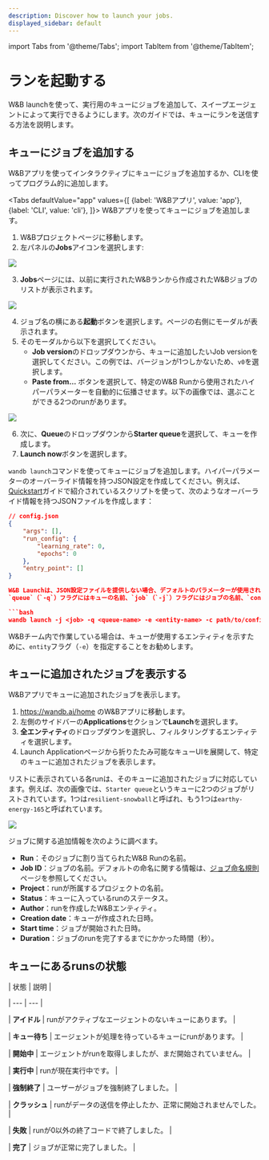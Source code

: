 ```yaml
---
description: Discover how to launch your jobs.
displayed_sidebar: default
---
```

import Tabs from '@theme/Tabs';
import TabItem from '@theme/TabItem';

# ランを起動する

W&B launchを使って、実行用のキューにジョブを追加して、スイープエージェントによって実行できるようにします。次のガイドでは、キューにランを送信する方法を説明します。

## キューにジョブを追加する
W&Bアプリを使ってインタラクティブにキューにジョブを追加するか、CLIを使ってプログラム的に追加します。

<Tabs
  defaultValue="app"
  values={[
    {label: 'W&Bアプリ', value: 'app'},
    {label: 'CLI', value: 'cli'},
  ]}>
  <TabItem value="app">
W&Bアプリを使ってキューにジョブを追加します。

1. W&Bプロジェクトページに移動します。
2. 左パネルの**Jobs**アイコンを選択します:

![](/images/launch/project_jobs_tab_gs.png)

3. **Jobs**ページには、以前に実行されたW&Bランから作成されたW&Bジョブのリストが表示されます。

![](/images/launch/view_jobs.png)

4. ジョブ名の横にある**起動**ボタンを選択します。ページの右側にモーダルが表示されます。
5. そのモーダルから以下を選択してください。
    * **Job version**のドロップダウンから、キューに追加したいJob versionを選択してください。この例では、バージョンが1つしかないため、`v0`を選択します。
    * **Paste from…** ボタンを選択して、特定のW&B Runから使用されたハイパーパラメーターを自動的に伝播させます。以下の画像では、選ぶことができる2つのrunがあります。

![](/images/launch/create_starter_queue_gs.png)

6. 次に、**Queue**のドロップダウンから**Starter queue**を選択して、キューを作成します。
7. **Launch now**ボタンを選択します。


  </TabItem>
    <TabItem value="cli">

`wandb launch`コマンドを使ってキューにジョブを追加します。ハイパーパラメーターのオーバーライド情報を持つJSON設定を作成してください。例えば、[Quickstart](./quickstart.md)ガイドで紹介されているスクリプトを使って、次のようなオーバーライド情報を持つJSONファイルを作成します：

```json
// config.json
{
    "args": [],
    "run_config": {
        "learning_rate": 0,
        "epochs": 0
    },
    "entry_point": []
}

W&B Launchは、JSON設定ファイルを提供しない場合、デフォルトのパラメーターが使用されます。
`queue`（`-q`）フラグにはキューの名前、`job`（`-j`）フラグにはジョブの名前、`config`（`-c`）フラグには設定ファイルへのパスを指定してください。

```bash
wandb launch -j <job> -q <queue-name> -e <entity-name> -c path/to/config.json
```

W&Bチーム内で作業している場合は、キューが使用するエンティティを示すために、`entity`フラグ（`-e`）を指定することをお勧めします。

  </TabItem>
</Tabs>

## キューに追加されたジョブを表示する
W&Bアプリでキューに追加されたジョブを表示します。

1. https://wandb.ai/home のW&Bアプリに移動します。
2. 左側のサイドバーの**Applications**セクションで**Launch**を選択します。
3. **全エンティティ**のドロップダウンを選択し、フィルタリングするエンティティを選択します。
4. Launch Applicationページから折りたたみ可能なキューUIを展開して、特定のキューに追加されたジョブを表示します。

リストに表示されている各runは、そのキューに追加されたジョブに対応しています。例えば、次の画像では、`Starter queue`というキューに2つのジョブがリストされています。1つは`resilient-snowball`と呼ばれ、もう1つは`earthy-energy-165`と呼ばれています。

![](/images/launch/launch_jobs_status.png)

ジョブに関する追加情報を次のように調べます。
   - **Run**：そのジョブに割り当てられたW&B Runの名前。
   - **Job ID**：ジョブの名前。デフォルトの命名に関する情報は、[ジョブ命名規則](create-job#job-naming-conventions)ページを参照してください。
   - **Project**：runが所属するプロジェクトの名前。
   - **Status**：キューに入っているrunのステータス。
   - **Author**：runを作成したW&Bエンティティ。
   - **Creation date**：キューが作成された日時。
   - **Start time**：ジョブが開始された日時。
   - **Duration**：ジョブのrunを完了するまでにかかった時間（秒）。
## キューにあるrunsの状態



| 状態 | 説明 |

| --- | --- |

| **アイドル** | runがアクティブなエージェントのないキューにあります。 |

| **キュー待ち** | エージェントが処理を待っているキューにrunがあります。 |

| **開始中** | エージェントがrunを取得しましたが、まだ開始されていません。 |

| **実行中** | runが現在実行中です。 |

| **強制終了** | ユーザーがジョブを強制終了しました。 |

| **クラッシュ** | runがデータの送信を停止したか、正常に開始されませんでした。 |

| **失敗** | runが0以外の終了コードで終了しました。 |

| **完了** | ジョブが正常に完了しました。 |